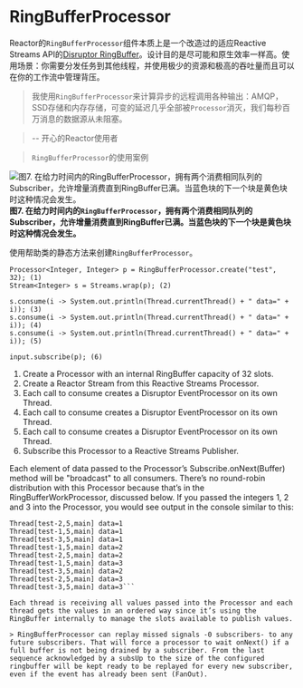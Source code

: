# RingBufferProcessor
Reactor的`RingBufferProcessor`组件本质上是一个改造过的适应Reactive Streams API的[Disruptor RingBuffer](https://github.com/LMAX-Exchange/disruptor)。设计目的是尽可能和原生效率一样高。使用场景：你需要分发任务到其他线程，并使用极少的资源和极高的吞吐量而且可以在你的工作流中管理背压。

> 我使用`RingBufferProcessor`来计算异步的远程调用各种输出：AMQP，SSD存储和内存存储，可变的延迟几乎全部被`Processor`消灭，我们每秒百万消息的数据源从未阻塞。

> -- 开心的Reactor使用者

> `RingBufferProcessor`的使用案例

![图7. 在给力时间内的RingBufferProcessor，拥有两个消费相同队列的Subscriber，允许增量消费直到RingBuffer已满。当蓝色块的下一个块是黄色块时这种情况会发生。](http://projectreactor.io/docs/reference/images/RBP.png)
**图7. 在给力时间内的`RingBufferProcessor`，拥有两个消费相同队列的Subscriber，允许增量消费直到RingBuffer已满。当蓝色块的下一个块是黄色块时这种情况会发生。**

使用帮助类的静态方法来创建`RingBufferProcessor`。

```
Processor<Integer, Integer> p = RingBufferProcessor.create("test", 32); (1)
Stream<Integer> s = Streams.wrap(p); (2)

s.consume(i -> System.out.println(Thread.currentThread() + " data=" + i)); (3)
s.consume(i -> System.out.println(Thread.currentThread() + " data=" + i)); (4)
s.consume(i -> System.out.println(Thread.currentThread() + " data=" + i)); (5)

input.subscribe(p); (6)
```

1. Create a Processor with an internal RingBuffer capacity of 32 slots.
1. Create a Reactor Stream from this Reactive Streams Processor.
1. Each call to consume creates a Disruptor EventProcessor on its own Thread.
1. Each call to consume creates a Disruptor EventProcessor on its own Thread.
1. Each call to consume creates a Disruptor EventProcessor on its own Thread.
1. Subscribe this Processor to a Reactive Streams Publisher.

Each element of data passed to the Processor’s Subscribe.onNext(Buffer) method will be "broadcast" to all consumers. There’s no round-robin distribution with this Processor because that’s in the RingBufferWorkProcessor, discussed below. If you passed the integers 1, 2 and 3 into the Processor, you would see output in the console similar to this:

```
Thread[test-2,5,main] data=1
Thread[test-1,5,main] data=1
Thread[test-3,5,main] data=1
Thread[test-1,5,main] data=2
Thread[test-2,5,main] data=2
Thread[test-1,5,main] data=3
Thread[test-3,5,main] data=2
Thread[test-2,5,main] data=3
Thread[test-3,5,main] data=3```

Each thread is receiving all values passed into the Processor and each thread gets the values in an ordered way since it’s using the RingBuffer internally to manage the slots available to publish values.

> RingBufferProcessor can replay missed signals -0 subscribers- to any future subscribers. That will force a processor to wait onNext() if a full buffer is not being drained by a subscriber. From the last sequence acknowledged by a subsUp to the size of the configured ringbuffer will be kept ready to be replayed for every new subscriber, even if the event has already been sent (FanOut).
